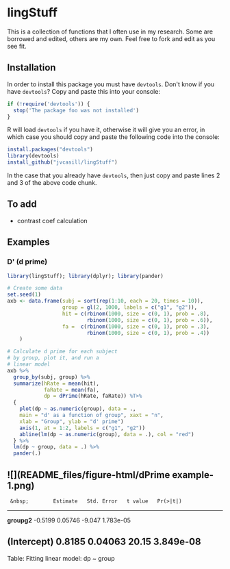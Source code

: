 
lingStuff
=========

This is a collection of functions that I often use 
in my research. Some are borrowed and edited, others 
are my own. Feel free to fork and edit as you see fit. 

## Installation

In order to install this package you must have `devtools`. Don't know if you have `devtools`? Copy and paste this into your console:


```r
if (!require('devtools')) {
  stop('The package foo was not installed')
}
```

R will load `devtools` if you have it, otherwise it will give you an error, in which case you should copy and paste the following code into the console:


```r
install.packages("devtools")
library(devtools)
install_github("jvcasill/lingStuff")
```

In the case that you already have `devtools`, then just copy and paste lines 2 and 3 of the above code chunk. 

## To add

- contrast coef calculation

## Examples

### D' (d prime)


```r
library(lingStuff); library(dplyr); library(pander)

# Create some data
set.seed(1)
axb <- data.frame(subj = sort(rep(1:10, each = 20, times = 10)),
                  group = gl(2, 1000, labels = c("g1", "g2")),
                  hit = c(rbinom(1000, size = c(0, 1), prob = .8), 
                          rbinom(1000, size = c(0, 1), prob = .6)),
                  fa =  c(rbinom(1000, size = c(0, 1), prob = .3), 
                          rbinom(1000, size = c(0, 1), prob = .4))
    )

# Calculate d prime for each subject
# by group, plot it, and run a 
# linear model
axb %>%
  group_by(subj, group) %>%
  summarize(hRate = mean(hit), 
            faRate = mean(fa), 
            dp = dPrime(hRate, faRate)) %T>%
  {
    plot(dp ~ as.numeric(group), data = ., 
    main = "d' as a function of group", xaxt = "n", 
    xlab = "Group", ylab = "d' prime")
    axis(1, at = 1:2, labels = c("g1", "g2"))
    abline(lm(dp ~ as.numeric(group), data = .), col = "red")
  } %>%
  lm(dp ~ group, data = .) %>%
  pander(.)
```

![](README_files/figure-html/dPrime example-1.png) 
--------------------------------------------------------------
     &nbsp;        Estimate   Std. Error   t value   Pr(>|t|) 
----------------- ---------- ------------ --------- ----------
   **groupg2**     -0.5199     0.05746     -9.047   1.783e-05 

 **(Intercept)**    0.8185     0.04063      20.15   3.849e-08 
--------------------------------------------------------------

Table: Fitting linear model: dp ~ group
